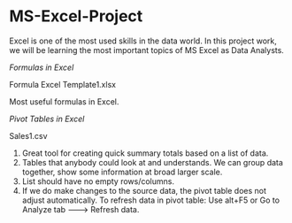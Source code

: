 # MS-Excel-Project

Excel is one of the most used skills in the data world. 
In this project work, we will be learning the most important topics of MS Excel as Data Analysts.

*Formulas in Excel*

Formula Excel Template1.xlsx

Most useful formulas in Excel.


*Pivot Tables in Excel*

Sales1.csv

1) Great tool for creating quick summary totals based on a list of data.
2) Tables that anybody could look at and understands. We can group data together, show some information at broad larger scale.
3) List should have no empty rows/columns.
4) If we do make changes to the source data, the pivot table does not adjust automatically. To refresh data in pivot table:
    Use alt+F5 or Go to Analyze tab ---> Refresh data.

